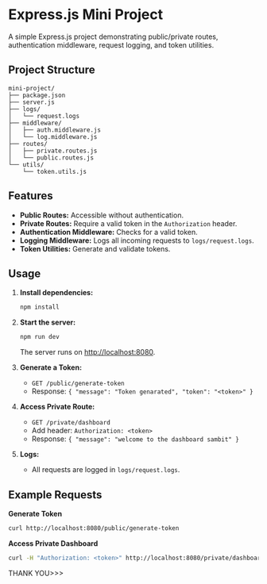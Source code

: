 # Express.js Mini Project

A simple Express.js project demonstrating public/private routes, authentication middleware, request logging, and token utilities.

## Project Structure

```
mini-project/
├── package.json
├── server.js
├── logs/
│   └── request.logs
├── middleware/
│   ├── auth.middleware.js
│   └── log.middleware.js
├── routes/
│   ├── private.routes.js
│   └── public.routes.js
└── utils/
    └── token.utils.js
```

## Features

- **Public Routes:** Accessible without authentication.
- **Private Routes:** Require a valid token in the `Authorization` header.
- **Authentication Middleware:** Checks for a valid token.
- **Logging Middleware:** Logs all incoming requests to `logs/request.logs`.
- **Token Utilities:** Generate and validate tokens.

## Usage

1. **Install dependencies:**
   ```sh
   npm install
   ```

2. **Start the server:**
   ```sh
   npm run dev
   ```
   The server runs on [http://localhost:8080](http://localhost:8080).

3. **Generate a Token:**
   - `GET /public/generate-token`
   - Response: `{ "message": "Token genarated", "token": "<token>" }`

4. **Access Private Route:**
   - `GET /private/dashboard`
   - Add header: `Authorization: <token>`
   - Response: `{ "message": "welcome to the dashboard sambit" }`

5. **Logs:**
   - All requests are logged in `logs/request.logs`.

## Example Requests

**Generate Token**
```sh
curl http://localhost:8080/public/generate-token
```

**Access Private Dashboard**
```sh
curl -H "Authorization: <token>" http://localhost:8080/private/dashboard
```



THANK YOU>>>

